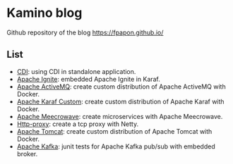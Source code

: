 <!--
    Licensed to the Apache Software Foundation (ASF) under one or more
    contributor license agreements.  See the NOTICE file distributed with
    this work for additional information regarding copyright ownership.
    The xxx licenses this file to You under the Apache License, Version 2.0
    (the "License"); you may not use this file except in compliance with
    the License.  You may obtain a copy of the License at

       http://www.apache.org/licenses/LICENSE-2.0

    Unless required by applicable law or agreed to in writing, software
    distributed under the License is distributed on an "AS IS" BASIS,
    WITHOUT WARRANTIES OR CONDITIONS OF ANY KIND, either express or implied.
    See the License for the specific language governing permissions and
    limitations under the License.
-->
# Kamino blog 

Github repository of the blog https://fpapon.github.io/


## List

* [CDI](https://github.com/fpapon/blog-tutorial/tree/master/cdi): using CDI in standalone application.
* [Apache Ignite](https://github.com/fpapon/blog-tutorial/tree/master/ignite): embedded Apache Ignite in Karaf.
* [Apache ActiveMQ](https://github.com/fpapon/blog-tutorial/tree/master/activemq-docker): create custom distribution of Apache ActiveMQ with Docker.
* [Apache Karaf Custom](https://github.com/fpapon/blog-tutorial/tree/master/kararf-custom-distribution): create custom distribution of Apache Karaf with Docker.
* [Apache Meecrowave](https://github.com/fpapon/blog-tutorial/tree/master/meecrowave): create microservices with Apache Meecrowave.
* [Http-proxy](https://github.com/fpapon/blog-tutorial/tree/master/http-proxy): create a tcp proxy with Netty. 
* [Apache Tomcat](https://github.com/fpapon/blog-tutorial/tree/master/tomcat-docker): create custom distribution of Apache Tomcat with Docker. 
* [Apache Kafka](https://github.com/fpapon/blog-tutorial/tree/master/kafka): junit tests for Apache Kafka pub/sub with embedded broker.